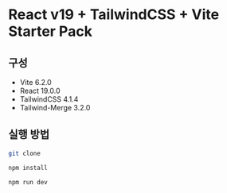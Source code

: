 # React v19 + TailwindCSS + Vite Starter Pack

## 구성

- Vite 6.2.0
- React 19.0.0
- TailwindCSS 4.1.4
- Tailwind-Merge 3.2.0

## 실행 방법

```bash
git clone

npm install

npm run dev
```

